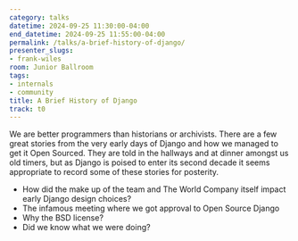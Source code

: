 ```yaml
---
category: talks
datetime: 2024-09-25 11:30:00-04:00
end_datetime: 2024-09-25 11:55:00-04:00
permalink: /talks/a-brief-history-of-django/
presenter_slugs:
- frank-wiles
room: Junior Ballroom
tags:
- internals
- community
title: A Brief History of Django
track: t0
---
```


We are better programmers than historians or archivists.  There are a few great stories from the very early days of Django and how we managed to get it Open Sourced.   They are told in the hallways and at dinner amongst us old timers, but as Django is poised to enter its second decade it seems appropriate to record some of these stories for posterity. 

- How did the make up of the team and The World Company itself impact early Django design choices? 
- The infamous meeting where we got approval to Open Source Django
- Why the BSD license?
- Did we know what we were doing?